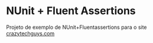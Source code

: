 NUnit + Fluent Assertions 
=========================

Projeto de exemplo de NUnit+Fluentassertions para o site [crazytechguys.com](http://www.crazytechguys.com/2012/09/23/nunit-fluentassertions-parte-1/)